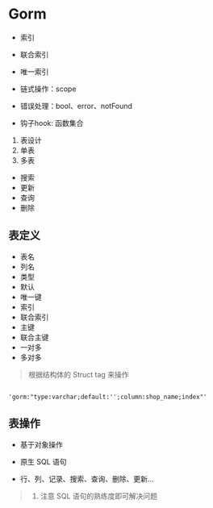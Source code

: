 # Gorm


- 索引
- 联合索引
- 唯一索引


- 链式操作：scope
- 错误处理：bool、error、notFound
- 钩子hook: 函数集合



1. 表设计
2. 单表
3. 多表


- 搜索
- 更新
- 查询
- 删除


## 表定义

- 表名
- 列名
- 类型
- 默认
- 唯一键
- 索引
- 联合索引
- 主键
- 联合主键
- 一对多
- 多对多

> 根据结构体的 Struct tag 来操作

```

'gorm:"type:varchar;default:'';column:shop_name;index"'

```
## 表操作

- 基于对象操作
- 原生 SQL 语句

- 行、列、记录、搜索、查询、删除、更新...


> 1. 注意 SQL 语句的熟练度即可解决问题
